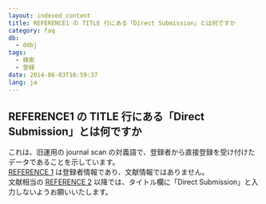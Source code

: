 ```yaml
---
layout: indexed_content
title: REFERENCE1 の TITLE 行にある「Direct Submission」とは何ですか
category: faq
db:
  - ddbj
tags: 
  - 検索
  - 登録
date: 2014-06-03T16:59:37
lang: ja
---
```


## REFERENCE1 の TITLE 行にある「Direct Submission」とは何ですか

<p>これは、旧運用の journal scan の対義語で、登録者から直接登録を受け付けたデータであることを示しています。<br><a href="/ddbj/flat-file.html#Reference1B">REFERENCE 1</a> は登録者情報であり、文献情報ではありません。<br>文献相当の <a href="/ddbj/flat-file.html#Reference2B">REFERENCE 2</a> 以降では、タイトル欄に「Direct Submission」と入力しないようお願いいたします。 </p>
